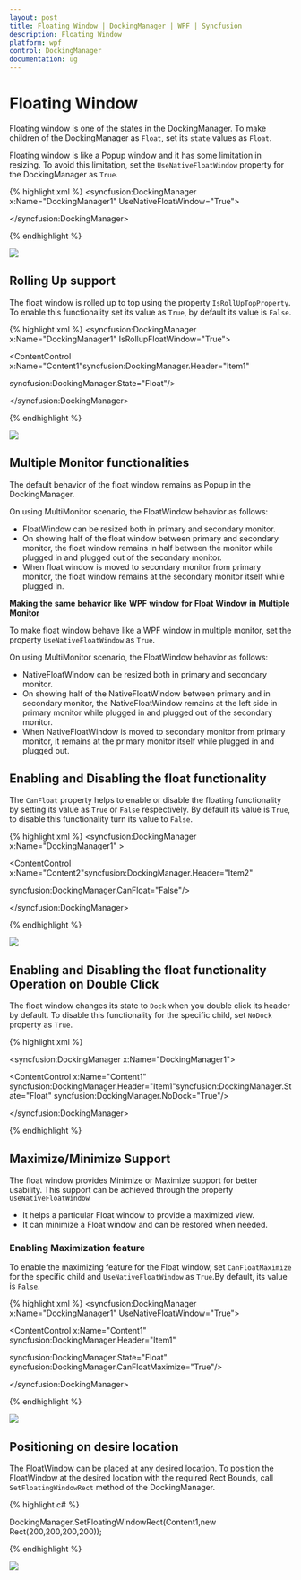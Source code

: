 ```yaml
---
layout: post
title: Floating Window | DockingManager | WPF | Syncfusion
description: Floating Window
platform: wpf
control: DockingManager
documentation: ug
---
```

# Floating Window

Floating window is one of the states in the DockingManager. To make children of the DockingManager as `Float`, set its `state` values as `Float`.

Floating window is like a Popup window and it has some limitation in resizing. To avoid this limitation, set the `UseNativeFloatWindow` property for the DockingManager as `True`.

{% highlight xml %}
<syncfusion:DockingManager x:Name="DockingManager1"  UseNativeFloatWindow="True">

<ContentControl x:Name="Content1" syncfusion:DockingManager.Header="Item1" syncfusion:DockingManager.State="Float"/>

</syncfusion:DockingManager>



{% endhighlight %}

![](FloatingWindow_images/FloatingWindow_img1.jpeg)


## Rolling Up support

The float window is rolled up to top using the property `IsRollUpTopProperty`. To enable this functionality set its value as `True`, by default its value is `False`.        

{% highlight xml %}
<syncfusion:DockingManager x:Name="DockingManager1" IsRollupFloatWindow="True">

<ContentControl x:Name="Content1"syncfusion:DockingManager.Header="Item1" 

syncfusion:DockingManager.State="Float"/>

</syncfusion:DockingManager>



{% endhighlight %}

![](FloatingWindow_images/FloatingWindow_img2.jpeg)


## Multiple Monitor functionalities

The default behavior of the float window remains as Popup in the DockingManager. 

On using MultiMonitor scenario, the FloatWindow behavior as follows:

* FloatWindow can be resized both in primary and secondary monitor.
* On showing half of the float window between primary and secondary monitor, the float window remains in half between the monitor while plugged in and plugged out of the secondary monitor.
* When float window is moved to secondary monitor from primary monitor, the float window remains at the secondary monitor itself while plugged in.

__Making__ __the__ __same__ __behavior__ __like__ __WPF__ __window__ __for__ __Float__ __Window__ __in__ __Multiple__ __Monitor__

To make float window behave like a WPF window in multiple monitor, set the property `UseNativeFloatWindow` as `True`. 

On using MultiMonitor scenario, the FloatWindow behavior as follows:

* NativeFloatWindow can be resized both in primary and secondary monitor.
* On showing half of the NativeFloatWindow between primary and in secondary monitor, the NativeFloatWindow remains at the left side in primary monitor while plugged in and plugged out of the secondary monitor.
* When NativeFloatWindow is moved to secondary monitor from primary monitor, it remains at the primary monitor itself while plugged in and plugged out.

## Enabling and Disabling the float functionality


The `CanFloat` property helps to enable or disable the floating functionality by setting its value as `True` or `False` respectively. By default its value is `True`, to disable this functionality turn its value to `False`.

{% highlight xml %}
<syncfusion:DockingManager x:Name="DockingManager1" >

<ContentControl x:Name="Content1" syncfusion:DockingManager.Header="Item1" syncfusion:DockingManager.CanFloat="True"/>

<ContentControl  x:Name="Content2"syncfusion:DockingManager.Header="Item2" 

syncfusion:DockingManager.CanFloat="False"/>

</syncfusion:DockingManager>



{% endhighlight %}

![](FloatingWindow_images/FloatingWindow_img3.jpeg)


## Enabling and Disabling the float functionality Operation on Double Click

The float window changes its state to `Dock` when you double click its header by default. To disable this functionality for the specific child, set `NoDock` property as `True`.       

{% highlight xml %}

<syncfusion:DockingManager x:Name="DockingManager1">

<ContentControl x:Name="Content1" syncfusion:DockingManager.Header="Item1"syncfusion:DockingManager.State="Float" syncfusion:DockingManager.NoDock="True"/>                      

</syncfusion:DockingManager>



{% endhighlight %}

## Maximize/Minimize Support

The float window provides Minimize or Maximize support for better usability. This support can be achieved through the property `UseNativeFloatWindow` 

* It helps a particular Float window to provide a maximized view.
* It can minimize a Float window and can be restored when needed.


### Enabling Maximization feature


To enable the maximizing feature for the Float window, set `CanFloatMaximize` for the specific child and `UseNativeFloatWindow` as `True`.By default, its value is `False`.

{% highlight xml %}
<syncfusion:DockingManager x:Name="DockingManager1" UseNativeFloatWindow="True">

<ContentControl  x:Name="Content1" syncfusion:DockingManager.Header="Item1" 

syncfusion:DockingManager.State="Float"                                         syncfusion:DockingManager.CanFloatMaximize="True"/>    

</syncfusion:DockingManager>



{% endhighlight %}

![](FloatingWindow_images/FloatingWindow_img4.jpeg)


## Positioning on desire location

The FloatWindow can be placed at any desired location. To position the FloatWindow at the desired location with the required Rect Bounds, call `SetFloatingWindowRect` method of the DockingManager.



{% highlight c# %}

DockingManager.SetFloatingWindowRect(Content1,new Rect(200,200,200,200));





{% endhighlight %}

![](FloatingWindow_images/FloatingWindow_img5.jpeg)


